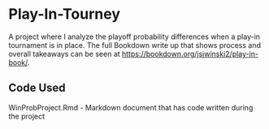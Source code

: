 # Play-In-Tourney

A project where I analyze the playoff probability differences when a play-in tournament is in place. The full Bookdown write up that shows process and overall takeaways can be seen at https://bookdown.org/jsiwinski2/play-in-book/.

## Code Used

WinProbProject.Rmd - Markdown document that has code written during the project
